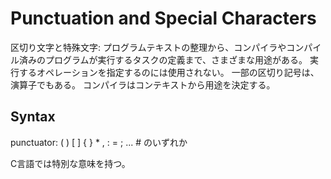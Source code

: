 # Punctuation and Special Characters
区切り文字と特殊文字:
プログラムテキストの整理から、コンパイラやコンパイル済みのプログラムが実行するタスクの定義まで、さまざまな用途がある。
実行するオペレーションを指定するのには使用されない。
一部の区切り記号は、演算子でもある。
コンパイラはコンテキストから用途を決定する。


## Syntax
punctuator: ( ) [ ] { } * , : = ; ... # のいずれか

C言語では特別な意味を持つ。
